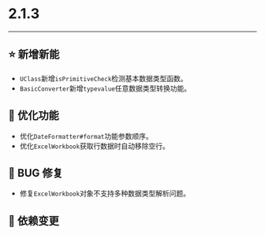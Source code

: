 # 2.1.3

---------------------

## ⭐ 新增新能

- `UClass`新增`isPrimitiveCheck`检测基本数据类型函数。
- `BasicConverter`新增`typevalue`任意数据类型转换功能。

## 👻 优化功能

- 优化`DateFormatter#format`功能参数顺序。
- 优化`ExcelWorkbook`获取行数据时自动移除空行。

## 🐞 BUG 修复

- 修复`ExcelWorkbook`对象不支持多种数据类型解析问题。

## 🔨 依赖变更
